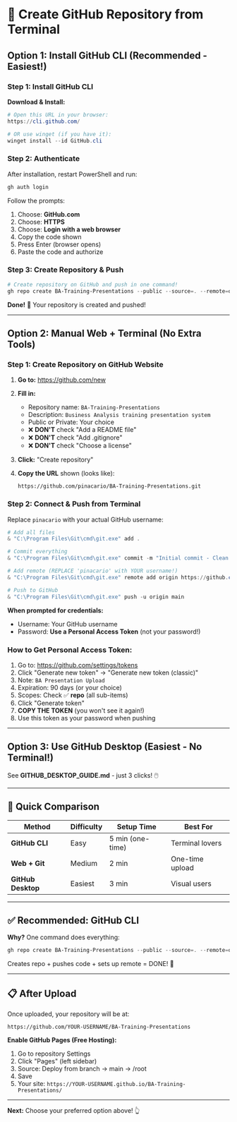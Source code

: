 # 🚀 Create GitHub Repository from Terminal

## Option 1: Install GitHub CLI (Recommended - Easiest!)

### Step 1: Install GitHub CLI

**Download & Install:**
```powershell
# Open this URL in your browser:
https://cli.github.com/

# OR use winget (if you have it):
winget install --id GitHub.cli
```

### Step 2: Authenticate

After installation, restart PowerShell and run:
```powershell
gh auth login
```

Follow the prompts:
1. Choose: **GitHub.com**
2. Choose: **HTTPS**
3. Choose: **Login with a web browser**
4. Copy the code shown
5. Press Enter (browser opens)
6. Paste the code and authorize

### Step 3: Create Repository & Push

```powershell
# Create repository on GitHub and push in one command!
gh repo create BA-Training-Presentations --public --source=. --remote=origin --push
```

**Done!** 🎉 Your repository is created and pushed!

---

## Option 2: Manual Web + Terminal (No Extra Tools)

### Step 1: Create Repository on GitHub Website

1. **Go to:** https://github.com/new

2. **Fill in:**
   - Repository name: `BA-Training-Presentations`
   - Description: `Business Analysis training presentation system`
   - Public or Private: Your choice
   - ❌ **DON'T** check "Add a README file"
   - ❌ **DON'T** check "Add .gitignore"
   - ❌ **DON'T** check "Choose a license"

3. **Click:** "Create repository"

4. **Copy the URL** shown (looks like):
   ```
   https://github.com/pinacario/BA-Training-Presentations.git
   ```

### Step 2: Connect & Push from Terminal

Replace `pinacario` with your actual GitHub username:

```powershell
# Add all files
& "C:\Program Files\Git\cmd\git.exe" add .

# Commit everything
& "C:\Program Files\Git\cmd\git.exe" commit -m "Initial commit - Clean BA presentation system"

# Add remote (REPLACE 'pinacario' with YOUR username!)
& "C:\Program Files\Git\cmd\git.exe" remote add origin https://github.com/pinacario/BA-Training-Presentations.git

# Push to GitHub
& "C:\Program Files\Git\cmd\git.exe" push -u origin main
```

**When prompted for credentials:**
- Username: Your GitHub username
- Password: **Use a Personal Access Token** (not your password!)

### How to Get Personal Access Token:

1. Go to: https://github.com/settings/tokens
2. Click "Generate new token" → "Generate new token (classic)"
3. Note: `BA Presentation Upload`
4. Expiration: 90 days (or your choice)
5. Scopes: Check ✅ **repo** (all sub-items)
6. Click "Generate token"
7. **COPY THE TOKEN** (you won't see it again!)
8. Use this token as your password when pushing

---

## Option 3: Use GitHub Desktop (Easiest - No Terminal!)

See **GITHUB_DESKTOP_GUIDE.md** - just 3 clicks! 🖱️

---

## 🎯 Quick Comparison

| Method | Difficulty | Setup Time | Best For |
|--------|-----------|------------|----------|
| **GitHub CLI** | Easy | 5 min (one-time) | Terminal lovers |
| **Web + Git** | Medium | 2 min | One-time upload |
| **GitHub Desktop** | Easiest | 3 min | Visual users |

---

## ✅ Recommended: GitHub CLI

**Why?** One command does everything:
```powershell
gh repo create BA-Training-Presentations --public --source=. --remote=origin --push
```

Creates repo + pushes code + sets up remote = DONE! 🎉

---

## 📋 After Upload

Once uploaded, your repository will be at:
```
https://github.com/YOUR-USERNAME/BA-Training-Presentations
```

**Enable GitHub Pages (Free Hosting):**
1. Go to repository Settings
2. Click "Pages" (left sidebar)
3. Source: Deploy from branch → main → /root
4. Save
5. Your site: `https://YOUR-USERNAME.github.io/BA-Training-Presentations/`

---

**Next:** Choose your preferred option above! 👆
